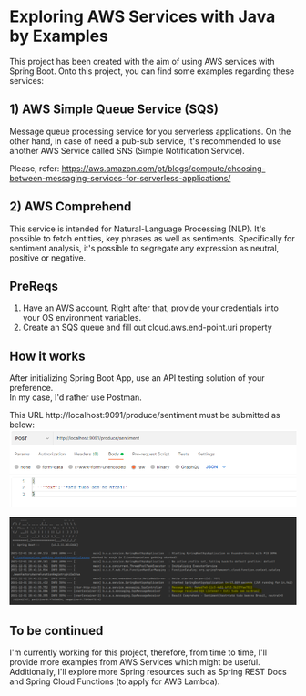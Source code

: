 # Exploring AWS Services with Java by Examples

This project has been created with the aim of using AWS services with Spring Boot.
Onto this project, you can find some examples regarding these services:
## 1) AWS Simple Queue Service (SQS)
Message queue processing service for you serverless applications. 
On the other hand, in case of need a pub-sub service, it's recommended to use another AWS Service called SNS (Simple Notification Service).

Please, refer: https://aws.amazon.com/pt/blogs/compute/choosing-between-messaging-services-for-serverless-applications/

## 2) AWS Comprehend
This service is intended for Natural-Language Processing (NLP). It's possible to fetch entities, key phrases as well as sentiments.
Specifically for sentiment analysis, it's possible to segregate any expression as neutral, positive or negative.


## PreReqs
1) Have an AWS account. Right after that, provide your credentials into your OS environment variables.
2) Create an SQS queue and fill out cloud.aws.end-point.uri property

## How it works
After initializing Spring Boot App, use an API testing solution of your preference.  
In my case, I'd rather use Postman. 

This URL http://localhost:9091/produce/sentiment must be submitted as below:
![img.png](postman.png)

![img.png](log.png)

## To be continued
I'm currently working for this project, therefore, from time to time, I'll provide more examples from AWS Services which might be useful. Additionally, I'll explore more Spring resources such as Spring REST Docs and Spring Cloud Functions (to apply for AWS Lambda).    